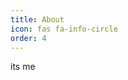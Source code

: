 ```yaml
---
title: About
icon: fas fa-info-circle
order: 4
---
```


its me

<img src="https://avatars.githubusercontent.com/u/9167070?v=4" alt="" />
